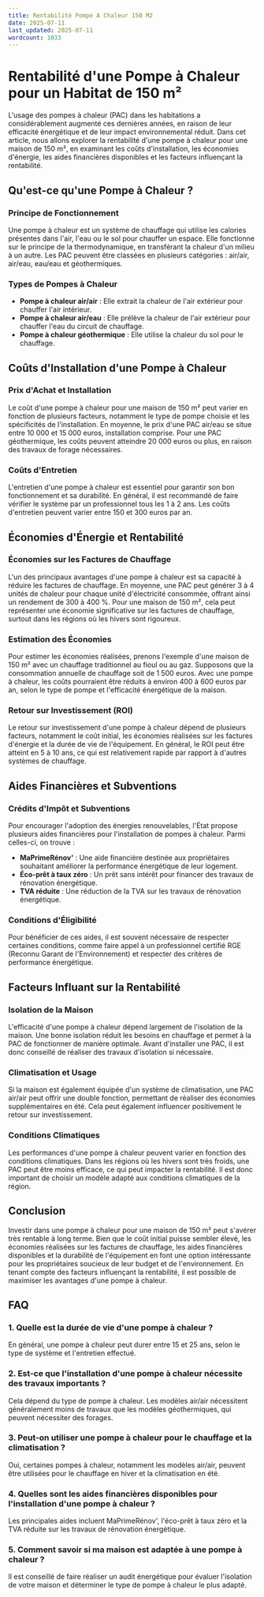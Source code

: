 ```yaml
---
title: Rentabilité Pompe A Chaleur 150 M2
date: 2025-07-11
last_updated: 2025-07-11
wordcount: 1033
---
```


# Rentabilité d'une Pompe à Chaleur pour un Habitat de 150 m²

L'usage des pompes à chaleur (PAC) dans les habitations a considérablement augmenté ces dernières années, en raison de leur efficacité énergétique et de leur impact environnemental réduit. Dans cet article, nous allons explorer la rentabilité d'une pompe à chaleur pour une maison de 150 m², en examinant les coûts d'installation, les économies d'énergie, les aides financières disponibles et les facteurs influençant la rentabilité.

## Qu'est-ce qu'une Pompe à Chaleur ?

### Principe de Fonctionnement

Une pompe à chaleur est un système de chauffage qui utilise les calories présentes dans l'air, l'eau ou le sol pour chauffer un espace. Elle fonctionne sur le principe de la thermodynamique, en transférant la chaleur d'un milieu à un autre. Les PAC peuvent être classées en plusieurs catégories : air/air, air/eau, eau/eau et géothermiques.

### Types de Pompes à Chaleur

- **Pompe à chaleur air/air** : Elle extrait la chaleur de l'air extérieur pour chauffer l'air intérieur.
- **Pompe à chaleur air/eau** : Elle prélève la chaleur de l'air extérieur pour chauffer l'eau du circuit de chauffage.
- **Pompe à chaleur géothermique** : Elle utilise la chaleur du sol pour le chauffage.

## Coûts d'Installation d'une Pompe à Chaleur

### Prix d'Achat et Installation

Le coût d'une pompe à chaleur pour une maison de 150 m² peut varier en fonction de plusieurs facteurs, notamment le type de pompe choisie et les spécificités de l'installation. En moyenne, le prix d'une PAC air/eau se situe entre 10 000 et 15 000 euros, installation comprise. Pour une PAC géothermique, les coûts peuvent atteindre 20 000 euros ou plus, en raison des travaux de forage nécessaires.

### Coûts d'Entretien

L'entretien d'une pompe à chaleur est essentiel pour garantir son bon fonctionnement et sa durabilité. En général, il est recommandé de faire vérifier le système par un professionnel tous les 1 à 2 ans. Les coûts d'entretien peuvent varier entre 150 et 300 euros par an.

## Économies d'Énergie et Rentabilité

### Économies sur les Factures de Chauffage

L'un des principaux avantages d'une pompe à chaleur est sa capacité à réduire les factures de chauffage. En moyenne, une PAC peut générer 3 à 4 unités de chaleur pour chaque unité d'électricité consommée, offrant ainsi un rendement de 300 à 400 %. Pour une maison de 150 m², cela peut représenter une économie significative sur les factures de chauffage, surtout dans les régions où les hivers sont rigoureux.

### Estimation des Économies

Pour estimer les économies réalisées, prenons l'exemple d'une maison de 150 m² avec un chauffage traditionnel au fioul ou au gaz. Supposons que la consommation annuelle de chauffage soit de 1 500 euros. Avec une pompe à chaleur, les coûts pourraient être réduits à environ 400 à 600 euros par an, selon le type de pompe et l'efficacité énergétique de la maison.

### Retour sur Investissement (ROI)

Le retour sur investissement d'une pompe à chaleur dépend de plusieurs facteurs, notamment le coût initial, les économies réalisées sur les factures d'énergie et la durée de vie de l'équipement. En général, le ROI peut être atteint en 5 à 10 ans, ce qui est relativement rapide par rapport à d'autres systèmes de chauffage.

## Aides Financières et Subventions

### Crédits d'Impôt et Subventions

Pour encourager l'adoption des énergies renouvelables, l'État propose plusieurs aides financières pour l'installation de pompes à chaleur. Parmi celles-ci, on trouve :

- **MaPrimeRénov'** : Une aide financière destinée aux propriétaires souhaitant améliorer la performance énergétique de leur logement.
- **Éco-prêt à taux zéro** : Un prêt sans intérêt pour financer des travaux de rénovation énergétique.
- **TVA réduite** : Une réduction de la TVA sur les travaux de rénovation énergétique.

### Conditions d'Éligibilité

Pour bénéficier de ces aides, il est souvent nécessaire de respecter certaines conditions, comme faire appel à un professionnel certifié RGE (Reconnu Garant de l'Environnement) et respecter des critères de performance énergétique.

## Facteurs Influant sur la Rentabilité

### Isolation de la Maison

L'efficacité d'une pompe à chaleur dépend largement de l'isolation de la maison. Une bonne isolation réduit les besoins en chauffage et permet à la PAC de fonctionner de manière optimale. Avant d'installer une PAC, il est donc conseillé de réaliser des travaux d'isolation si nécessaire.

### Climatisation et Usage

Si la maison est également équipée d'un système de climatisation, une PAC air/air peut offrir une double fonction, permettant de réaliser des économies supplémentaires en été. Cela peut également influencer positivement le retour sur investissement.

### Conditions Climatiques

Les performances d'une pompe à chaleur peuvent varier en fonction des conditions climatiques. Dans les régions où les hivers sont très froids, une PAC peut être moins efficace, ce qui peut impacter la rentabilité. Il est donc important de choisir un modèle adapté aux conditions climatiques de la région.

## Conclusion

Investir dans une pompe à chaleur pour une maison de 150 m² peut s'avérer très rentable à long terme. Bien que le coût initial puisse sembler élevé, les économies réalisées sur les factures de chauffage, les aides financières disponibles et la durabilité de l'équipement en font une option intéressante pour les propriétaires soucieux de leur budget et de l'environnement. En tenant compte des facteurs influençant la rentabilité, il est possible de maximiser les avantages d'une pompe à chaleur.

## FAQ

### 1. Quelle est la durée de vie d'une pompe à chaleur ?

En général, une pompe à chaleur peut durer entre 15 et 25 ans, selon le type de système et l'entretien effectué.

### 2. Est-ce que l'installation d'une pompe à chaleur nécessite des travaux importants ?

Cela dépend du type de pompe à chaleur. Les modèles air/air nécessitent généralement moins de travaux que les modèles géothermiques, qui peuvent nécessiter des forages.

### 3. Peut-on utiliser une pompe à chaleur pour le chauffage et la climatisation ?

Oui, certaines pompes à chaleur, notamment les modèles air/air, peuvent être utilisées pour le chauffage en hiver et la climatisation en été.

### 4. Quelles sont les aides financières disponibles pour l'installation d'une pompe à chaleur ?

Les principales aides incluent MaPrimeRénov', l'éco-prêt à taux zéro et la TVA réduite sur les travaux de rénovation énergétique.

### 5. Comment savoir si ma maison est adaptée à une pompe à chaleur ?

Il est conseillé de faire réaliser un audit énergétique pour évaluer l'isolation de votre maison et déterminer le type de pompe à chaleur le plus adapté.